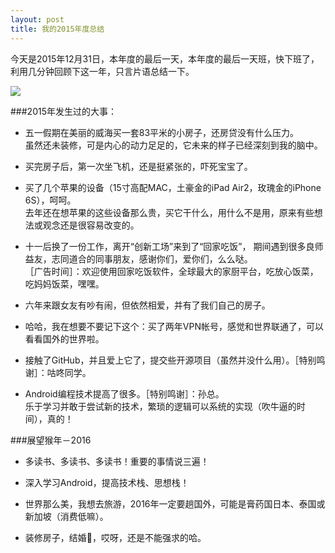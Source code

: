 ```yaml
---
layout: post
title: 我的2015年度总结
---
```


今天是2015年12月31日，本年度的最后一天，本年度的最后一天班，快下班了，利用几分钟回顾下这一年，只言片语总结一下。

![](/img/2015_summary.png)

###2015年发生过的大事：

* 五一假期在美丽的威海买一套83平米的小房子，还房贷没有什么压力。<br/>
虽然还未装修，可是内心的动力足足的，它未来的样子已经深刻到我的脑中。

* 买完房子后，第一次坐飞机，还是挺紧张的，吓死宝宝了。

* 买了几个苹果的设备（15寸高配MAC，土豪金的iPad Air2，玫瑰金的iPhone 6S），呵呵。<br/>
去年还在想苹果的这些设备那么贵，买它干什么，用什么不是用，原来有些想法或观念还是很容易改变的。

* 十一后换了一份工作，离开“创新工场”来到了“回家吃饭”，
期间遇到很多良师益友，志同道合的同事朋友，感谢你们，爱你们，么么哒。<br/>
［广告时间］：欢迎使用回家吃饭软件，全球最大的家厨平台，吃放心饭菜，吃妈妈饭菜，嘿嘿。

* 六年来跟女友有吵有闹，但依然相爱，并有了我们自己的房子。

* 哈哈，我在想要不要记下这个：买了两年VPN帐号，感觉和世界联通了，可以看看国外的世界啦。

* 接触了GitHub，并且爱上它了，提交些开源项目（虽然并没什么用）。［特别鸣谢］：咕咚同学。

* Android编程技术提高了很多。［特别鸣谢］：孙总。<br/>
乐于学习并敢于尝试新的技术，繁琐的逻辑可以系统的实现（吹牛逼的时间），真的！


###展望猴年－2016

* 多读书、多读书、多读书！重要的事情说三遍！

* 深入学习Android，提高技术栈、思想栈！

* 世界那么美，我想去旅游，2016年一定要趟国外，可能是膏药国日本、泰国或新加坡（消费低嘛）。

* 装修房子，结婚🎎，哎呀，还是不能强求的哈。


